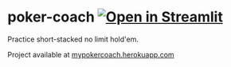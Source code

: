 # poker-coach [![Open in Streamlit](https://static.streamlit.io/badges/streamlit_badge_black_white.svg)](https://share.streamlit.io/matheusccouto/poker-coach/pokercoach.py)
Practice short-stacked no limit hold'em.

Project available at [mypokercoach.herokuapp.com](https://mypokercoach.herokuapp.com/)
